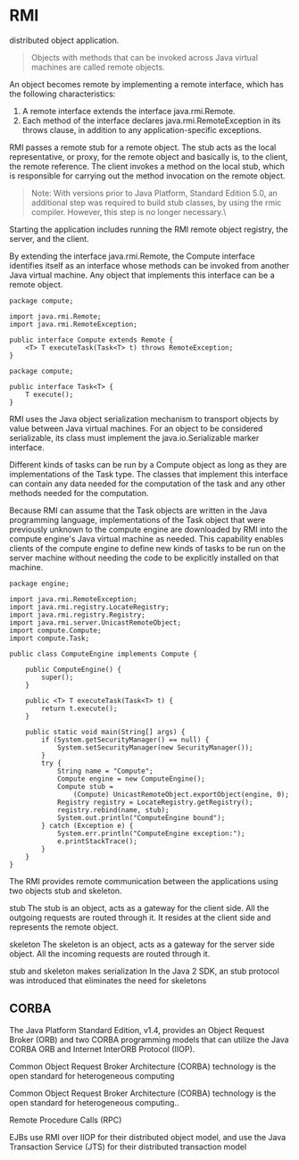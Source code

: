 
# RMI

distributed object application.


> Objects with methods that can be invoked across Java virtual machines are called remote objects.	

An object becomes remote by implementing a remote interface, which has the following characteristics:

1. A remote interface extends the interface java.rmi.Remote.
2. Each method of the interface declares java.rmi.RemoteException in its throws clause, in addition to any application-specific exceptions.


RMI passes a remote stub for a remote object. The stub acts as the local representative, or proxy, for the remote object and basically is, to the client, the remote reference. The client invokes a method on the local stub, which is responsible for carrying out the method invocation on the remote object.


> Note: With versions prior to Java Platform, Standard Edition 5.0, an additional step was required to build stub classes, by using the rmic compiler. However, this step is no longer necessary.\


Starting the application includes running the RMI remote object registry, the server, and the client.



By extending the interface java.rmi.Remote, the Compute interface identifies itself as an interface whose methods can be invoked from another Java virtual machine. Any object that implements this interface can be a remote object.


```
package compute;

import java.rmi.Remote;
import java.rmi.RemoteException;

public interface Compute extends Remote {
    <T> T executeTask(Task<T> t) throws RemoteException;
}
```

```
package compute;

public interface Task<T> {
    T execute();
}
```

RMI uses the Java object serialization mechanism to transport objects by value between Java virtual machines. For an object to be considered serializable, its class must implement the java.io.Serializable marker interface.


Different kinds of tasks can be run by a Compute object as long as they are implementations of the Task type. The classes that implement this interface can contain any data needed for the computation of the task and any other methods needed for the computation.


Because RMI can assume that the Task objects are written in the Java programming language, implementations of the Task object that were previously unknown to the compute engine are downloaded by RMI into the compute engine's Java virtual machine as needed. This capability enables clients of the compute engine to define new kinds of tasks to be run on the server machine without needing the code to be explicitly installed on that machine.


```
package engine;

import java.rmi.RemoteException;
import java.rmi.registry.LocateRegistry;
import java.rmi.registry.Registry;
import java.rmi.server.UnicastRemoteObject;
import compute.Compute;
import compute.Task;

public class ComputeEngine implements Compute {

    public ComputeEngine() {
        super();
    }

    public <T> T executeTask(Task<T> t) {
        return t.execute();
    }

    public static void main(String[] args) {
        if (System.getSecurityManager() == null) {
            System.setSecurityManager(new SecurityManager());
        }
        try {
            String name = "Compute";
            Compute engine = new ComputeEngine();
            Compute stub =
                (Compute) UnicastRemoteObject.exportObject(engine, 0);
            Registry registry = LocateRegistry.getRegistry();
            registry.rebind(name, stub);
            System.out.println("ComputeEngine bound");
        } catch (Exception e) {
            System.err.println("ComputeEngine exception:");
            e.printStackTrace();
        }
    }
}
```

The RMI provides remote communication between the applications using two objects stub and skeleton.


stub
The stub is an object, acts as a gateway for the client side. All the outgoing requests are routed through it. It resides at the client side and represents the remote object.

skeleton
The skeleton is an object, acts as a gateway for the server side object. All the incoming requests are routed through it.

stub and skeleton makes serialization
In the Java 2 SDK, an stub protocol was introduced that eliminates the need for skeletons



## CORBA

The Java Platform Standard Edition, v1.4, provides an Object Request Broker (ORB) and two CORBA programming models that can utilize the Java CORBA ORB and Internet InterORB Protocol (IIOP).


Common Object Request Broker Architecture (CORBA) technology is the open standard for heterogeneous computing

Common Object Request Broker Architecture (CORBA) technology is the open standard for heterogeneous computing.. 


Remote Procedure Calls (RPC)

EJBs use RMI over IIOP for their distributed object model, and use the Java Transaction Service (JTS) for their distributed transaction model
